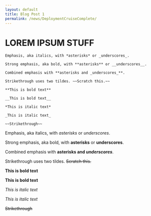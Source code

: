 ```yaml
---
layout: default
title: Blog Post 1
permalink: /news/DeploymentCruiseComplete/
---
```



<style>
  header {
    background-color: #0077be !important;
    background-image: linear-gradient(120deg, #003973, #0077be, #00c6ff) !important;
  }
</style>

# LOREM IPSUM STUFF

```
Emphasis, aka italics, with *asterisks* or _underscores_.

Strong emphasis, aka bold, with **asterisks** or __underscores__.

Combined emphasis with **asterisks and _underscores_**.

Strikethrough uses two tildes. ~~Scratch this.~~

**This is bold text**

__This is bold text__

*This is italic text*

_This is italic text_

~~Strikethrough~~
```

Emphasis, aka italics, with *asterisks* or _underscores_.

Strong emphasis, aka bold, with **asterisks** or __underscores__.

Combined emphasis with **asterisks and _underscores_**.

Strikethrough uses two tildes. ~~Scratch this.~~

**This is bold text**

__This is bold text__

*This is italic text*

_This is italic text_

~~Strikethrough~~
